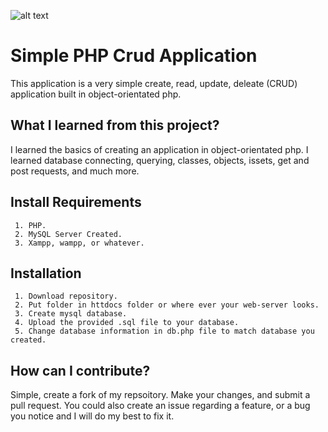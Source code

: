![alt text](https://i.gyazo.com/2d6aa8bce2dd08d1fb173eb60cf296d5.png)

# Simple PHP Crud Application
This application is a very simple create, read, update, deleate (CRUD) application built in object-orientated php.

## What I learned from this project?
I learned the basics of creating an application in object-orientated php. I learned database connecting, querying, classes, objects, issets,
get and post requests, and much more.

## Install Requirements
```
 1. PHP.
 2. MySQL Server Created.
 3. Xampp, wampp, or whatever.
```

## Installation
```
 1. Download repository.
 2. Put folder in httdocs folder or where ever your web-server looks.
 3. Create mysql database.
 4. Upload the provided .sql file to your database.
 5. Change database information in db.php file to match database you created.
```

## How can I contribute?
Simple, create a fork of my repsoitory. Make your changes, and submit a pull request. You could also create an issue regarding a feature, or a bug you notice and I will do my best to fix it.
